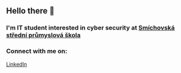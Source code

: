 ## Hello there 👋
### I'm IT student interested in cyber security at [Smíchovská střední průmyslová škola][ssps]
### Connect with me on: 
[LinkedIn]
<!--
**teolord/teolord** is a ✨ _special_ ✨ repository because its `README.md` (this file) appears on your GitHub profile.

Here are some ideas to get you started:

- 🔭 I’m currently working on ...
- 🌱 I’m currently learning ...
- 👯 I’m looking to collaborate on ...
- 🤔 I’m looking for help with ...
- 💬 Ask me about ...
- 📫 How to reach me: ...
- 😄 Pronouns: ...
- ⚡ Fun fact: ...
-->
[ssps]: https://www.ssps.cz/
[LinkedIn]: https://www.linkedin.com/in/eduard-waber-94950b223/
